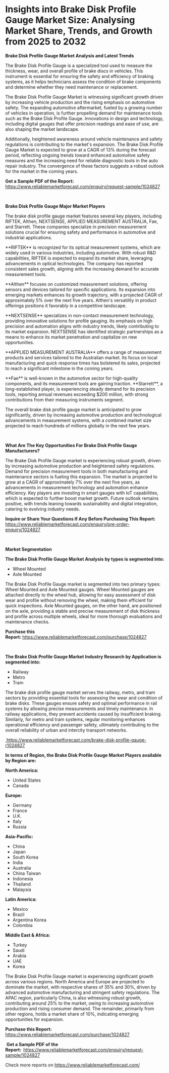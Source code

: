 <p><h1>Insights into Brake Disk Profile Gauge Market Size: Analysing Market Share, Trends, and Growth from 2025 to 2032</h1></p><p><strong>Brake Disk Profile Gauge Market Analysis and Latest Trends</strong></p>
<p><p>The Brake Disk Profile Gauge is a specialized tool used to measure the thickness, wear, and overall profile of brake discs in vehicles. This instrument is essential for ensuring the safety and efficiency of braking systems, as it helps technicians assess the condition of brake components and determine whether they need maintenance or replacement. </p><p>The Brake Disk Profile Gauge Market is witnessing significant growth driven by increasing vehicle production and the rising emphasis on automotive safety. The expanding automotive aftermarket, fueled by a growing number of vehicles in operation, is further propelling demand for maintenance tools such as the Brake Disk Profile Gauge. Innovations in design and technology, including digital gauges that offer precision readings and ease of use, are also shaping the market landscape.</p><p>Additionally, heightened awareness around vehicle maintenance and safety regulations is contributing to the market's expansion. The Brake Disk Profile Gauge Market is expected to grow at a CAGR of 13% during the forecast period, reflecting ongoing trends toward enhanced automotive safety measures and the increasing need for reliable diagnostic tools in the auto repair industry. The convergence of these factors suggests a robust outlook for the market in the coming years.</p></p>
<p><strong>Get a Sample PDF of the Report:&nbsp;</strong> <a href="https://www.reliablemarketforecast.com/enquiry/request-sample/1024827?utm_campaign=2853&utm_medium=2&utm_source=Github&utm_content=ia&utm_term=08032025&utm_id=brake-disk-profile-gauge">https://www.reliablemarketforecast.com/enquiry/request-sample/1024827</a></p>
<p>&nbsp;</p>
<p><strong>Brake Disk Profile Gauge Major Market Players</strong></p>
<p><p>The brake disk profile gauge market features several key players, including RIFTEK, Althen, NEXTSENSE, APPLIED MEASUREMENT AUSTRALIA, Fae, and Starrett. These companies specialize in precision measurement solutions crucial for ensuring safety and performance in automotive and industrial applications.</p><p>**RIFTEK** is recognized for its optical measurement systems, which are widely used in various industries, including automotive. With robust R&D capabilities, RIFTEK is expected to expand its market share, leveraging advancements in optical technologies. The company has reported consistent sales growth, aligning with the increasing demand for accurate measurement tools.</p><p>**Althen** focuses on customized measurement solutions, offering sensors and devices tailored for specific applications. Its expansion into emerging markets enhances its growth trajectory, with a projected CAGR of approximately 5% over the next five years. Althen's versatility in product offerings positions it favorably in a competitive landscape.</p><p>**NEXTSENSE** specializes in non-contact measurement technology, providing innovative solutions for profile gauging. Its emphasis on high precision and automation aligns with industry trends, likely contributing to its market expansion. NEXTSENSE has identified strategic partnerships as a means to enhance its market penetration and capitalize on new opportunities.</p><p>**APPLIED MEASUREMENT AUSTRALIA** offers a range of measurement products and services tailored to the Australian market. Its focus on local manufacturing and quick response times has bolstered its sales, projected to reach a significant milestone in the coming years.</p><p>**Fae** is well-known in the automotive sector for high-quality components, and its measurement tools are gaining traction. **Starrett**, a long-established player, is experiencing steady demand for its precision tools, reporting annual revenues exceeding $200 million, with strong contributions from their measuring instruments segment.</p><p>The overall brake disk profile gauge market is anticipated to grow significantly, driven by increasing automotive production and technological advancements in measurement systems, with a combined market size projected to reach hundreds of millions globally in the next few years.</p></p>
<p>&nbsp;</p>
<p><strong>What Are The Key Opportunities For Brake Disk Profile Gauge Manufacturers?</strong></p>
<p><p>The Brake Disk Profile Gauge market is experiencing robust growth, driven by increasing automotive production and heightened safety regulations. Demand for precision measurement tools in both manufacturing and maintenance sectors is fueling this expansion. The market is projected to grow at a CAGR of approximately 7% over the next five years, as advancements in measurement technology and automation enhance efficiency. Key players are investing in smart gauges with IoT capabilities, which is expected to further boost market growth. Future outlook remains positive, with trends leaning towards sustainability and digital integration, catering to evolving industry needs.</p></p>
<p><strong>Inquire or Share Your Questions If Any Before Purchasing This Report:</strong> <a href="https://www.reliablemarketforecast.com/enquiry/pre-order-enquiry/1024827?utm_campaign=2853&utm_medium=2&utm_source=Github&utm_content=ia&utm_term=08032025&utm_id=brake-disk-profile-gauge">https://www.reliablemarketforecast.com/enquiry/pre-order-enquiry/1024827</a></p>
<p>&nbsp;</p>
<p><strong>Market Segmentation</strong></p>
<p><strong>The Brake Disk Profile Gauge Market Analysis by types is segmented into:</strong></p>
<p><ul><li>Wheel Mounted</li><li>Axle Mounted</li></ul></p>
<p><p>The Brake Disk Profile Gauge market is segmented into two primary types: Wheel Mounted and Axle Mounted gauges. Wheel Mounted gauges are attached directly to the wheel hub, allowing for easy assessment of disk wear and profile without removing the wheel, making them efficient for quick inspections. Axle Mounted gauges, on the other hand, are positioned on the axle, providing a stable and precise measurement of disk thickness and profile across multiple wheels, ideal for more thorough evaluations and maintenance checks.</p></p>
<p><strong>Purchase this Report:&nbsp;</strong><a href="https://www.reliablemarketforecast.com/purchase/1024827?utm_campaign=2853&utm_medium=2&utm_source=Github&utm_content=ia&utm_term=08032025&utm_id=brake-disk-profile-gauge">https://www.reliablemarketforecast.com/purchase/1024827</a></p>
<p>&nbsp;</p>
<p><strong>The Brake Disk Profile Gauge Market Industry Research by Application is segmented into:</strong></p>
<p><ul><li>Railway</li><li>Metro</li><li>Tram</li></ul></p>
<p><p>The brake disk profile gauge market serves the railway, metro, and tram sectors by providing essential tools for assessing the wear and condition of brake disks. These gauges ensure safety and optimal performance in rail systems by allowing precise measurements and timely maintenance. In railway applications, they prevent accidents caused by insufficient braking. Similarly, for metro and tram systems, regular monitoring enhances operational efficiency and passenger safety, ultimately contributing to the overall reliability of urban and intercity transport networks.</p></p>
<p><a href="https://www.reliablemarketforecast.com/brake-disk-profile-gauge-r1024827?utm_campaign=2853&utm_medium=2&utm_source=Github&utm_content=ia&utm_term=08032025&utm_id=brake-disk-profile-gauge">&nbsp;https://www.reliablemarketforecast.com/brake-disk-profile-gauge-r1024827</a></p>
<p><strong>In terms of Region, the Brake Disk Profile Gauge Market Players available by Region are:</strong></p>
<p>
    <p> <strong> North America: </strong>
        <ul>
            <li>United States</li>
            <li>Canada</li>
        </ul>
        </p> 
    <p> <strong> Europe: </strong>
        <ul>
            <li>Germany</li>
            <li>France</li>
            <li>U.K.</li>
            <li>Italy</li>
            <li>Russia</li>
        </ul>
        </p> 
    <p> <strong> Asia-Pacific: </strong>
        <ul>
            <li>China</li>
            <li>Japan</li>
            <li>South Korea</li>
            <li>India</li>
            <li>Australia</li>
            <li>China Taiwan</li>
            <li>Indonesia</li>
            <li>Thailand</li>
            <li>Malaysia</li>
        </ul>
        </p> 
    <p> <strong> Latin America: </strong>
        <ul>
            <li>Mexico</li>
            <li>Brazil</li>
            <li>Argentina Korea</li>
            <li>Colombia</li>
        </ul>
        </p> 
    <p> <strong> Middle East & Africa: </strong>
        <ul>
            <li>Turkey</li>
            <li>Saudi</li>
            <li>Arabia</li>
            <li>UAE</li>
            <li>Korea</li>
        </ul>
    </p>
    </p>
<p><p>The Brake Disk Profile Gauge market is experiencing significant growth across various regions. North America and Europe are projected to dominate the market, with respective shares of 35% and 30%, driven by advanced automotive manufacturing and stringent safety regulations. The APAC region, particularly China, is also witnessing robust growth, contributing around 25% to the market, owing to increasing automotive production and rising consumer demand. The remainder, primarily from other regions, holds a market share of 10%, indicating emerging opportunities for expansion.</p></p>
<p><strong>Purchase this Report: </strong><a href="https://www.reliablemarketforecast.com/purchase/1024827?utm_campaign=2853&utm_medium=2&utm_source=Github&utm_content=ia&utm_term=08032025&utm_id=brake-disk-profile-gauge">https://www.reliablemarketforecast.com/purchase/1024827</a></p>
<p>&nbsp;<strong>Get a Sample PDF of the Report:&nbsp;&nbsp;</strong><a href="https://www.reliablemarketforecast.com/enquiry/request-sample/1024827?utm_campaign=2853&utm_medium=2&utm_source=Github&utm_content=ia&utm_term=08032025&utm_id=brake-disk-profile-gauge">https://www.reliablemarketforecast.com/enquiry/request-sample/1024827</a></p>
<p><strong></strong></p>
<p>Check more reports on <a href="https://www.reliablemarketforecast.com/?utm_campaign=2853&utm_medium=2&utm_source=Github&utm_content=ia&utm_term=08032025&utm_id=brake-disk-profile-gauge">https://www.reliablemarketforecast.com/</a></p>